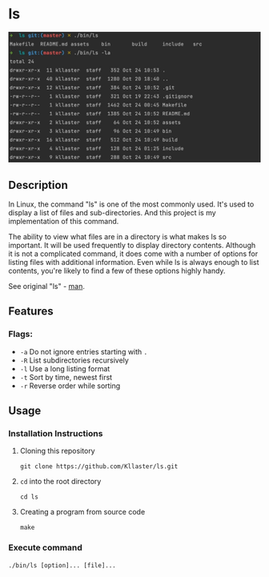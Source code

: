 # ls

![ALT TEXT](assets/demo.jpg "Demonstration of the ls")

## Description

In Linux, the command "ls" is one of the most commonly used.
It's used to display a list of files and sub-directories.
And this project is my implementation of this command.

The ability to view what files are in a directory is what makes ls so important. 
It will be used frequently to display directory contents. 
Although it is not a complicated command, it does come with a number of options for listing files with additional information. 
Even while ls is always enough to list contents, you're likely to find a few of these options highly handy.

See original "ls" - [man](https://man7.org/linux/man-pages/man1/ls.1.html).

## Features

### Flags:
+ `-a` Do not ignore entries starting with `.`
+ `-R` List subdirectories recursively
+ `-l` Use a long listing format
+ `-t` Sort by time, newest first
+ `-r` Reverse order while sorting

## Usage
### Installation Instructions
1. Cloning this repository
    ```commandline
    git clone https://github.com/Kllaster/ls.git
    ```

2. `cd` into the root directory
    ```commandline
    cd ls
    ```

3. Creating a program from source code
    ```commandline
    make
    ```

### Execute command
   ```commandline
   ./bin/ls [option]... [file]...
   ```